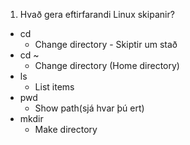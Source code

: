 1. Hvað gera eftirfarandi Linux skipanir?
*	cd
	*	Change directory - Skiptir um stað	
*	cd ~
	*	Change directory (Home directory)
*	ls
	*	List items
*	pwd
	*	Show path(sjá hvar þú ert)
*	mkdir
	*	Make directory
